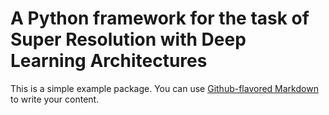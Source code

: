 # A Python framework for the task of Super Resolution with Deep Learning Architectures

This is a simple example package. You can use
[Github-flavored Markdown](https://guides.github.com/features/mastering-markdown/)
to write your content.
